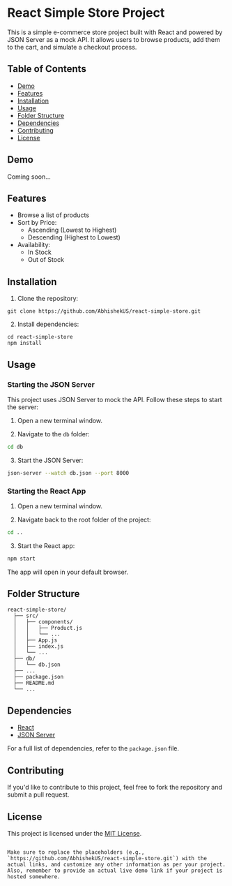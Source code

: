 # React Simple Store Project

This is a simple e-commerce store project built with React and powered by JSON Server as a mock API. It allows users to browse products, add them to the cart, and simulate a checkout process.

## Table of Contents

- [Demo](#demo)
- [Features](#features)
- [Installation](#installation)
- [Usage](#usage)
- [Folder Structure](#folder-structure)
- [Dependencies](#dependencies)
- [Contributing](#contributing)
- [License](#license)

## Demo

Coming soon...

## Features

- Browse a list of products
- Sort by Price:
  * Ascending (Lowest to Highest)
  * Descending (Highest to Lowest)
- Availability:
  * In Stock
  * Out of Stock


## Installation

1. Clone the repository:

```
git clone https://github.com/AbhishekUS/react-simple-store.git
```

2. Install dependencies:

```
cd react-simple-store
npm install
```

## Usage

### Starting the JSON Server

This project uses JSON Server to mock the API. Follow these steps to start the server:

1. Open a new terminal window.

2. Navigate to the `db` folder:

```bash
cd db
```

3. Start the JSON Server:

```bash
json-server --watch db.json --port 8000
```

### Starting the React App

1. Open a new terminal window.

2. Navigate back to the root folder of the project:

```bash
cd ..
```

3. Start the React app:

```bash
npm start
```

The app will open in your default browser.

## Folder Structure

```
react-simple-store/
  ├── src/
  │   ├── components/
  │   │   ├── Product.js
  │   │   └── ...
  │   ├── App.js
  │   ├── index.js
  │   └── ...
  ├── db/
  │   └── db.json
  ├── ...
  ├── package.json
  ├── README.md
  └── ...
```

## Dependencies

- [React](https://reactjs.org/)
- [JSON Server](https://github.com/typicode/json-server)

For a full list of dependencies, refer to the `package.json` file.

## Contributing

If you'd like to contribute to this project, feel free to fork the repository and submit a pull request.

## License

This project is licensed under the [MIT License](LICENSE).
```

Make sure to replace the placeholders (e.g., `https://github.com/AbhishekUS/react-simple-store.git`) with the actual links, and customize any other information as per your project. Also, remember to provide an actual live demo link if your project is hosted somewhere.

